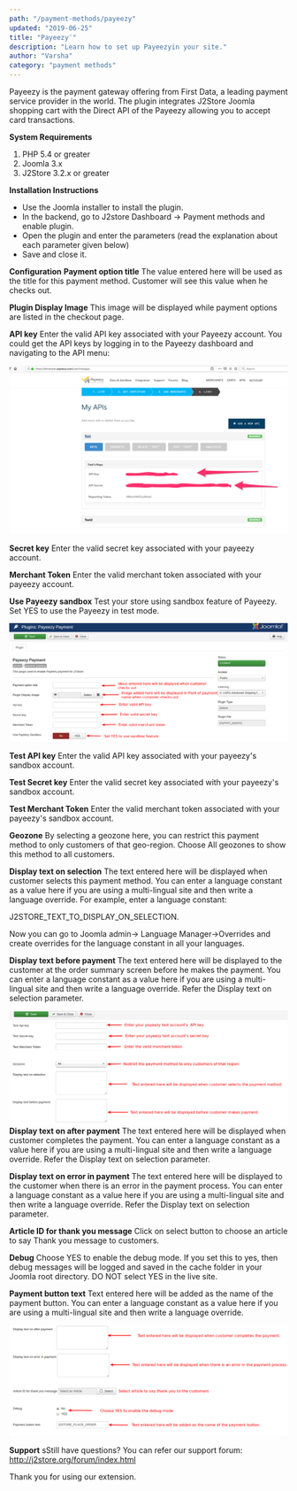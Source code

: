 ```yaml
---
path: "/payment-methods/payeezy"
updated: "2019-06-25"
title: "Payeezy¨"
description: "Learn how to set up Payeezyin your site."
author: "Varsha"
category: "payment methods"
---
```


Payeezy is the payment gateway offering from First Data, a leading payment service provider in the world. The plugin integrates J2Store Joomla shopping cart with the Direct API of the Payeezy allowing you to accept card transactions.

**System Requirements**

1. PHP 5.4 or greater
2. Joomla 3.x
3. J2Store 3.2.x or greater

**Installation Instructions**

* Use the Joomla installer to install the plugin.
* In the backend, go to J2store Dashboard -> Payment methods and enable plugin.
* Open the plugin and enter the parameters (read the explanation about each parameter given below)
* Save and close it.

**Configuration**
**Payment option title**
The value entered here will be used as the title for this payment method. Customer will see this value when he checks out.

**Plugin Display Image**
This image will be displayed while payment options are listed in the checkout page.

**API key**
Enter the valid API key associated with your Payeezy account. 
You could get the API keys by logging in to the Payeezy dashboard and navigating to the API menu:
 
![pay](https://raw.githubusercontent.com/j2store/doc-images/master//payment-methods/payeezy/payeezy.png)
 
 **Secret key**
Enter the valid secret key associated with your payeezy account.

**Merchant Token**
Enter the valid merchant token associated with your payeezy account.

**Use Payeezy sandbox**
Test your store using sandbox feature of Payeezy. Set YES to use the Payeezy in test mode.

![payeezypay](https://raw.githubusercontent.com/j2store/doc-images/master//payment-methods/payeezy/payeezy_01.png)

**Test API key**
Enter the valid API key associated with your payeezy's sandbox account.

**Test Secret key**
Enter the valid secret key associated with your payeezy's sandbox account.

**Test Merchant Token**
Enter the valid merchant token associated with your payeezy's sandbox account.

**Geozone**
By selecting a geozone here, you can restrict this payment method to only customers of that geo-region. Choose All geozones to show this method to all customers.

**Display text on selection**
The text entered here will be displayed when customer selects this payment method. You can enter a language constant as a value here if you are using a multi-lingual site and then write a language override. For example, enter a language constant:

J2STORE_TEXT_TO_DISPLAY_ON_SELECTION.

Now you can go to Joomla admin-> Language Manager->Overrides and create overrides for the language constant in all your languages.

**Display text before payment**
The text entered here will be displayed to the customer at the order summary screen before he makes the payment. You can enter a language constant as a value here if you are using a multi-lingual site and then write a language override. Refer the Display text on selection parameter.

![payeezyplugin](https://raw.githubusercontent.com/j2store/doc-images/master//payment-methods/payeezy/payeezy_02.png)
**Display text on after payment**
The text entered here will be displayed when customer completes the payment.
You can enter a language constant as a value here if you are using a multi-lingual site and then write a language override. Refer the Display text on selection parameter.

**Display text on error in payment**
The text entered here will be displayed to the customer when there is an error in the payment process.
You can enter a language constant as a value here if you are using a multi-lingual site and then write a language override. Refer the Display text on selection parameter.

**Article ID for thank you message**
Click on select button to choose an article to say Thank you message to customers.

**Debug**
Choose YES to enable the debug mode. If you set this to yes, then debug messages will be logged and saved in the cache folder in your Joomla root directory. DO NOT select YES in the live site.

**Payment button text**
Text entered here will be added as the name of the payment button.
You can enter a language constant as a value here if you are using a multi-lingual site and then write a language override.

![payeezy3](https://raw.githubusercontent.com/j2store/doc-images/master//payment-methods/payeezy/payeezy_03.png)

**Support**
sStill have questions? You can refer our support forum: http://j2store.org/forum/index.html

Thank you for using our extension.

